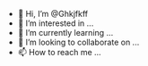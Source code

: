 - 👋 Hi, I’m @Ghkjfkff
- 👀 I’m interested in ...
- 🌱 I’m currently learning ...
- 💞️ I’m looking to collaborate on ...
- 📫 How to reach me ...

<!---
Ghkjfkff/Ghkjfkff is a ✨ special ✨ repository because its `README.md` (this file) appears on your GitHub profile.
You can click the Preview link to take a look at your changes.
--->
